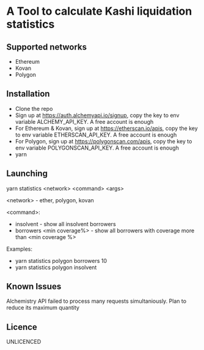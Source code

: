 # A Tool to calculate Kashi liquidation statistics

## Supported networks
- Ethereum
- Kovan
- Polygon

## Installation

- Clone the repo
- Sign up at https://auth.alchemyapi.io/signup, copy the key to env variable ALCHEMY_API_KEY. A free account is enough
- For Ethereum & Kovan, sign up at https://etherscan.io/apis, copy the key to env variable ETHERSCAN_API_KEY. A free account is enough
- For Polygon, sign up at https://polygonscan.com/apis, copy the key to env variable POLYGONSCAN_API_KEY. A free account is enough
- yarn

## Launching
yarn statistics \<network\> \<command\> \<args\>

\<network\> - ether, polygon, kovan

\<command\>:
- insolvent  - show all insolvent borrowers
- borrowers \<min coverage%\>  - show all borrowers with coverage more than \<min coverage %\>

Examples: 
- yarn statistics polygon borrowers 10
- yarn statistics polygon insolvent   

## Known Issues
Alchemistry API failed to process many requests simultaniously. Plan to reduce its maximum quantity
## Licence

UNLICENCED
